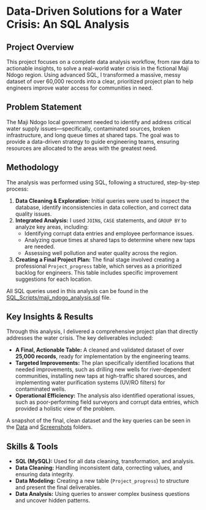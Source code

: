 # Data-Driven Solutions for a Water Crisis: An SQL Analysis

## Project Overview

This project focuses on a complete data analysis workflow, from raw data to actionable insights, to solve a real-world water crisis in the fictional Maji Ndogo region. Using advanced SQL, I transformed a massive, messy dataset of over 60,000 records into a clear, prioritized project plan to help engineers improve water access for communities in need.

## Problem Statement

The Maji Ndogo local government needed to identify and address critical water supply issues—specifically, contaminated sources, broken infrastructure, and long queue times at shared taps. The goal was to provide a data-driven strategy to guide engineering teams, ensuring resources are allocated to the areas with the greatest need.

## Methodology

The analysis was performed using SQL, following a structured, step-by-step process:

1.  **Data Cleaning & Exploration:** Initial queries were used to inspect the database, identify inconsistencies in data collection, and correct data quality issues.
2.  **Integrated Analysis:** I used `JOIN`s, `CASE` statements, and `GROUP BY` to analyze key areas, including:
    * Identifying corrupt data entries and employee performance issues.
    * Analyzing queue times at shared taps to determine where new taps are needed.
    * Assessing well pollution and water quality across the region.
3.  **Creating a Final Project Plan:** The final stage involved creating a professional `Project_progress` table, which serves as a prioritized backlog for engineers. This table includes specific improvement suggestions for each location.

All SQL queries used in this analysis can be found in the [SQL_Scripts/maji_ndogo_analysis.sql](https://github.com/YourUsername/Maji_Ndogo_Water_Crisis/blob/main/SQL_Scripts/maji_ndogo_analysis.sql) file.

## Key Insights & Results

Through this analysis, I delivered a comprehensive project plan that directly addresses the water crisis. The key deliverables included:

* **A Final, Actionable Table:** A cleaned and validated dataset of over **25,000 records**, ready for implementation by the engineering teams.
* **Targeted Improvements:** The plan specifically identified locations that needed improvements, such as drilling new wells for river-dependent communities, installing new taps at high-traffic shared sources, and implementing water purification systems (UV/RO filters) for contaminated wells.
* **Operational Efficiency:** The analysis also identified operational issues, such as poor-performing field surveyors and corrupt data entries, which provided a holistic view of the problem.

A snapshot of the final, clean dataset and the key queries can be seen in the [Data](https://github.com/YourUsername/Maji_Ndogo_Water_Crisis/tree/main/Data) and [Screenshots](https://github.com/YourUsername/Maji_Ndogo_Water_Crisis/tree/main/Screenshots) folders.

## Skills & Tools

* **SQL (MySQL):** Used for all data cleaning, transformation, and analysis.
* **Data Cleaning:** Handling inconsistent data, correcting values, and ensuring data integrity.
* **Data Modeling:** Creating a new table (`Project_progress`) to structure and present the final deliverables.
* **Data Analysis:** Using queries to answer complex business questions and uncover hidden patterns.
